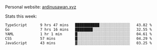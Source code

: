 Personal website: [ardinusawan.xyz](https://ardinusawan.xyz)

Stats this week:
<!--START_SECTION:waka-->

```txt
TypeScript      9 hrs 47 mins   ███████████░░░░░░░░░░░░░░   43.82 %
Go              7 hrs 16 mins   ████████░░░░░░░░░░░░░░░░░   32.55 %
YAML            1 hr 1 min      █░░░░░░░░░░░░░░░░░░░░░░░░   04.61 %
CSS             57 mins         █░░░░░░░░░░░░░░░░░░░░░░░░   04.29 %
JavaScript      43 mins         ▓░░░░░░░░░░░░░░░░░░░░░░░░   03.25 %
```

<!--END_SECTION:waka-->
